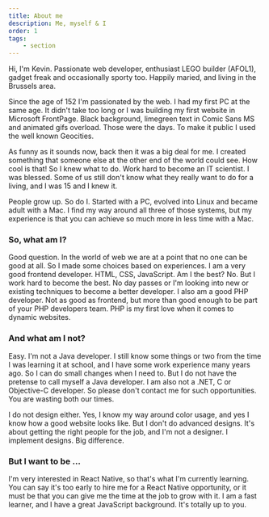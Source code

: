 ```yaml
---
title: About me
description: Me, myself & I
order: 1
tags:
    - section
---
```

Hi, I'm Kevin. Passionate web developer, enthusiast LEGO builder (AFOL1), gadget freak and
occasionally sporty too. Happily maried, and living in the Brussels area.

Since the age of 152 I'm passionated by the web. I had my first PC at the same age. It didn't
take too long or I was building my first website in Microsoft FrontPage. Black background,
limegreen text in Comic Sans MS and animated gifs overload. Those were the days. To make it
public I used the well known Geocities.

As funny as it sounds now, back then it was a big deal for me. I created something that someone
else at the other end of the world could see. How cool is that! So I knew what to do. Work hard
to become an IT scientist. I was blessed. Some of us still don't know what they really want to do
for a living, and I was 15 and I knew it.

People grow up. So do I. Started with a PC, evolved into Linux and became adult with a Mac. I
find my way around all three of those systems, but my experience is that you can achieve so much
more in less time with a Mac.

### So, what am I?
Good question. In the world of web we are at a point that no one can be good at all. So I made
some choices based on experiences. I am a very good frontend developer. HTML, CSS, JavaScript.
Am I the best? No. But I work hard to become the best. No day passes or I'm looking into new or
existing techniques to become a better developer. I also am a good PHP developer. Not as good as
frontend, but more than good enough to be part of your PHP developers team. PHP is my first love
when it comes to dynamic websites.

### And what am I not?
Easy. I'm not a Java developer. I still know some things or two from the time I was learning it
at school, and I have some work experience many years ago. So I can do small changes when I need
to. But I do not have the pretense to call myself a Java developer. I am also not a .NET, C or
Objective-C developer. So please don't contact me for such opportunities. You are wasting both
our times.

I do not design either. Yes, I know my way around color usage, and yes I know how a good website
looks like. But I don't do advanced designs. It's about getting the right people for the job, and
I'm not a designer. I implement designs. Big difference.

### But I want to be …
I'm very interested in React Native, so that's what I'm currently learning. You can say it's too
early to hire me for a React Native opportunity, or it must be that you can give me the time at
the job to grow with it. I am a fast learner, and I have a great JavaScript background. It's
totally up to you.
